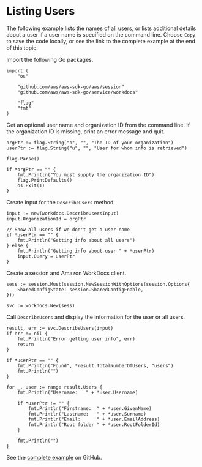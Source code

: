 # Listing Users<a name="wd-example-list-users"></a>

The following example lists the names of all users, or lists additional details about a user if a user name is specified on the command line\. Choose `Copy` to save the code locally, or see the link to the complete example at the end of this topic\.

Import the following Go packages\.

```
import (
    "os"

    "github.com/aws/aws-sdk-go/aws/session"
    "github.com/aws/aws-sdk-go/service/workdocs"

    "flag"
    "fmt"
)
```

Get an optional user name and organization ID from the command line\. If the organization ID is missing, print an error message and quit\.

```
orgPtr := flag.String("o", "", "The ID of your organization")
userPtr := flag.String("u", "", "User for whom info is retrieved")

flag.Parse()

if *orgPtr == "" {
    fmt.Println("You must supply the organization ID")
    flag.PrintDefaults()
    os.Exit(1)
}
```

Create input for the `DescribeUsers` method\.

```
input := new(workdocs.DescribeUsersInput)
input.OrganizationId = orgPtr

// Show all users if we don't get a user name
if *userPtr == "" {
    fmt.Println("Getting info about all users")
} else {
    fmt.Println("Getting info about user " + *userPtr)
    input.Query = userPtr
}
```

Create a session and Amazon WorkDocs client\.

```
sess := session.Must(session.NewSessionWithOptions(session.Options{
    SharedConfigState: session.SharedConfigEnable,
}))

svc := workdocs.New(sess)
```

Call `DescribeUsers` and display the information for the user or all users\.

```
result, err := svc.DescribeUsers(input)
if err != nil {
    fmt.Println("Error getting user info", err)
    return
}

if *userPtr == "" {
    fmt.Println("Found", *result.TotalNumberOfUsers, "users")
    fmt.Println("")
}

for _, user := range result.Users {
    fmt.Println("Username:   " + *user.Username)

    if *userPtr != "" {
        fmt.Println("Firstname:  " + *user.GivenName)
        fmt.Println("Lastname:   " + *user.Surname)
        fmt.Println("Email:      " + *user.EmailAddress)
        fmt.Println("Root folder " + *user.RootFolderId)
    }

    fmt.Println("")
}
```

See the [complete example](https://github.com/awsdocs/aws-doc-sdk-examples/blob/main/go/example_code/workdocs/wd_list_users.go) on GitHub\.